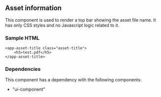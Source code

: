 ## Asset information
This component is used to render a top bar showing the asset file name.
It has only CSS styles and no Javascript logic related to it.

### Sample HTML
```
<app-asset-title class="asset-title">
    <h5>test.pdf</h5>
</app-asset-title>
```

### Dependencies
This component has a dependency with the following components:

- "ui-component"